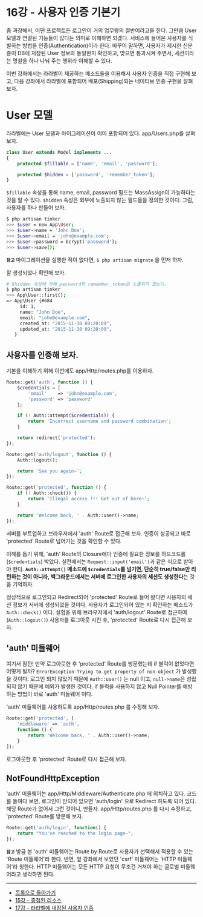 # 16강 - 사용자 인증 기본기

좀 과장해서, 어떤 프로젝트든 로그인이 거의 업무량의 절반이라고들 한다. 그만큼 User 모델과 연결된 기능들이 많다는 의미로 이해하면 되겠다. 서비스에 들어온 사용자를 식별하는 방법을 인증(Authentication)이라 한다. 바꾸어 말하면, 사용자가 제시한 신분증이 DB에 저장된 User 정보와 동일한지 확인하고, 맞으면 통과시켜 주면서, 세션이라는 명찰을 하나 나눠 주는 행위라 이해할 수 있다. 

이번 강좌에서는 라라벨이 제공하는 메소드들을 이용해서 사용자 인증을 직접 구현해 보고, 다음 강좌에서 라라벨에 포함되어 배포(Shipping)되는 네이티브 인증 구현을 살펴보자.
 
# User 모델

라라벨에는 User 모델과 마이그레이션이 이미 포함되어 있다. app/Users.php를 살펴보자.
 
```php
class User extends Model implements ...
{
    protected $fillable = ['name', 'email', 'password'];

    protected $hidden = ['password', 'remember_token'];
}
```

`$fillable` 속성을 통해 name, email, password 필드는 MassAssign이 가능하다는 것을 알 수 있다. `$hidden` 속성은 외부에 노출되지 않는 필드들을 정의한 것이다. 그럼, 사용자를 하나 만들어 보자.

```bash
$ php artisan tinker
>>> $user = new App\User;
>>> $user->name = 'John Doe';
>>> $user->email = 'john@example.com';
>>> $user->password = bcrypt('password');
>>> $user->save();
```

**`참고`** 마이그레이션을 실행한 적이 없다면, `$ php artisan migrate` 을 먼저 하자.

잘 생성되었나 확인해 보자.

```bash
# $hidden 속성에 의해 password와 remember_token은 노출되지 않는다.
$ php artisan tinker
>>> App\User::first();
=> App\User {#684
     id: 1,
     name: "John Doe",
     email: "john@example.com",
     created_at: "2015-11-10 09:20:09",
     updated_at: "2015-11-10 09:20:09",
   }
```

## 사용자를 인증해 보자.

기본을 이해하기 위해 이번에도 app/Http/routes.php를 이용하자.

```php
Route::get('auth', function () {
    $credentials = [
        'email'    => 'john@example.com',
        'password' => 'password'
    ];

    if (! Auth::attempt($credentials)) {
        return 'Incorrect username and password combination';
    }

    return redirect('protected');
});

Route::get('auth/logout', function () {
    Auth::logout();

    return 'See you again~';
});

Route::get('protected', function () {
    if (! Auth::check()) {
        return 'Illegal access !!! Get out of here~';
    }

    return 'Welcome back, ' . Auth::user()->name;
});
```

서버를 부트업하고 브라우저에서 'auth' Route로 접근해 보자. 인증이 성공되고 바로 'protected' Route로 넘어가는 것을 확인할 수 있다. 

이해를 돕기 위해, 'auth' Route의 Closure에다 인증에 필요한 정보를 하드코드롤(`$credentials`) 박았다. 실전에서는 `Request::input('email')`과 같은 식으로 받아야 한다. **`Auth::attempt()` 메소드에 `$credentials`를 넘기면, 단순히 true/false만 리턴하는 것이 아니라, 백그라운드에서는 서버에 로그인한 사용자의 세션도 생성한다**는 것을 기억하자.

정상적으로 로그인되고 Redirect되어 'protected' Route로 들어 왔다면 사용자의 세션 정보가 서버에 생성되었을 것이다. 사용자가 로그인되어 있는 지 확인하는 메소드가 `Auth::check()` 이다. 실험을 위해 브라우저에서 'auth/logout' Route로 접근하여 (`Auth::logout()`) 사용자를 로그아웃 시킨 후, 'protected' Route로 다시 접근해 보자.
 
## 'auth' 미들웨어 

여기서 잠깐! 만약 로그아웃한 후 'protected' Route를 방문했는데 if 블럭이 없었다면 어떻게 될까? `ErrorException-Trying to get property of non-object` 가 발생했을 것이다. 로그인 되지 않았기 때문에 `Auth::user()` 는 null 이고, `null->name`은 성립되지 않기 때문에 예외가 발생한 것이다. if 블럭을 사용하지 않고 Null Pointer를 예방하는 방법이 바로 'auth' 미들웨어 이다.

'auth' 미들웨어를 사용하도록 app/Http/routes.php 를 수정해 보자.
 
```php
Route::get('protected', [
    'middleware' => 'auth',
    function () {
        return 'Welcome back, ' . Auth::user()->name;
    }
]);
```
 
로그아웃한 후 'protected' Route로 다시 접근해 보자.

## NotFoundHttpException

'auth' 미들웨어는 app/Http/Middleware/Authenticate.php 에 위치하고 있다. 코드를 들여다 보면, 로그인이 안되어 있으면 'auth/login' 으로 Redirect 하도록 되어 있다. 해당 Route가 없어서 그런 것이니, 만들자. app/Http/routes.php 를 다시 수정하고, 'protected' Route를 방문해 보자.

```php
Route::get('auth/login', function() {
    return "You've reached to the login page~";
});
```

**`참고`** 방금 본 'auth' 미들웨어는 Route by Route로 사용자가 선택해서 적용할 수 있는 'Route 미들웨어'라 한다. 반면, 앞 강좌에서 보았던 'csrf' 미들웨어는 'HTTP 미들웨어'라 칭한다. HTTP 미들웨어는 모든 HTTP 요청이 무조건 거쳐야 하는 글로벌 미들웨어라고 생각하면 된다.
<!--@start-->
---

- [목록으로 돌아가기](../readme.md)
- [15강 - 중첩된 리소스](15-nested-resources.md)
- [17강 - 라라벨에 내장된 사용자 인증](17-authentication-201.md)

<!--@end-->